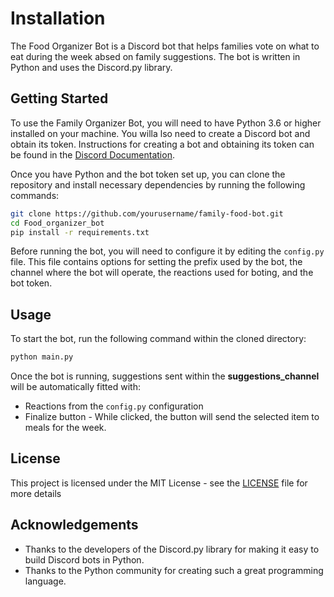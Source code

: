 # Installation
The Food Organizer Bot is a Discord bot that helps families vote on what to eat during the week absed on family suggestions. The bot is written in Python and uses the Discord.py library.

## Getting Started
To use the Family Organizer Bot, you will need to have Python 3.6 or higher installed on your machine. You willa lso need to create a Discord bot and obtain its token. Instructions for creating a bot and obtaining its token can be found in the [Discord Documentation](https://discord.com/developers/docs/intro).

Once you have Python and the bot token set up, you can clone the repository and install necessary dependencies by running the following commands:

```bash
git clone https://github.com/yourusername/family-food-bot.git
cd Food_organizer_bot
pip install -r requirements.txt
```

Before running the bot, you will need to configure it by editing the `config.py` file. This file contains options for setting the prefix used by the bot, the channel where the bot will operate, the reactions used for boting, and the bot token.

## Usage
To start the bot, run the following command within the cloned directory:

```bash
python main.py
```

Once the bot is running, suggestions sent within the **suggestions_channel** will be automatically fitted with:
 *  Reactions from the `config.py` configuration
 * Finalize button - While clicked, the button will send the selected item to meals for the week.

## License
This project is licensed under the MIT License - see the [LICENSE](https://raw.githubusercontent.com/possiblyHugo/Food_organizer_bot/master/LICENSE) file for more details


## Acknowledgements
 * Thanks to the developers of the Discord.py library for making it easy to build Discord bots in Python.
 * Thanks to the Python community for creating such a great programming language.